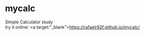 # mycalc
Simple Calculator study <br>
try it online: <a target:"_blank">https://rafaelr92f.github.io/mycalc/ </a>
